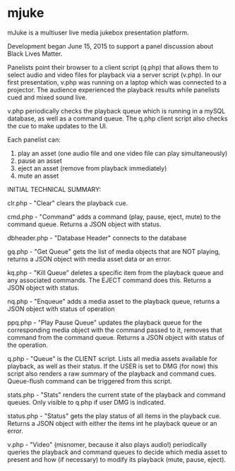 # mjuke

mJuke is a multiuser live media jukebox presentation platform.

Development began June 15, 2015 to support a panel discussion about Black Lives Matter.

Panelists point their browser to a client script (q.php) that allows them to select audio and video files for playback via a server script (v.php). In our first presentation, v.php was running on a laptop which was connected to a projector. The audience experienced the playback results while panelists cued and mixed sound live.

v.php periodically checks the playback queue which is running in a mySQL database, as well as a command queue. The q.php client script also checks the cue to make updates to the UI.

Each panelist can:

1) play an asset (one audio file and one video file can play simultaneously)
2) pause an asset
3) eject an asset (remove from playback immediately)
4) mute an asset

INITIAL TECHNICAL SUMMARY:

clr.php - "Clear" clears the playback cue.

cmd.php - "Command" adds a command (play, pause, eject, mute) to the command queue.  Returns a JSON object with status.

dbheader.php - "Database Header" connects to the database

gq.php  - "Get Queue" gets the list of media objects that are NOT playing, returns a JSON object with media asset data or an error.

kq.php - "Kill Queue" deletes a specific item from the playback queue and any associated commands. The EJECT command does this. Returns a JSON object with status.

nq.php - "Enqueue" adds a media asset to the playback queue, returns a JSON object with status of operation

ppq.php - "Play Pause Queue" updates the playback queue for the corresponding media object with the command passed to it, removes that command from the command queue. Returns a JSON object with status of the operation.

q.php - "Queue" is the CLIENT script. Lists all media assets available for playback, as well as their status. If the USER is set to DMG (for now) this script also renders a raw summary of the playback and command cues. Queue-flush command can be triggered from this script.

stats.php - "Stats" renders the current state of the playback and command queues. Only visible to q.php if user DMG is indicated.

status.php - "Status" gets the play status of all items in the playback cue. Returns a JSON object with either the items int he playback queue or an error.

v.php - "Video" (misnomer, because it also plays audio!) periodically queries the playback and command queues to decide which media asset to present and how (if necessary) to modify its playback (mute, pause, eject).


